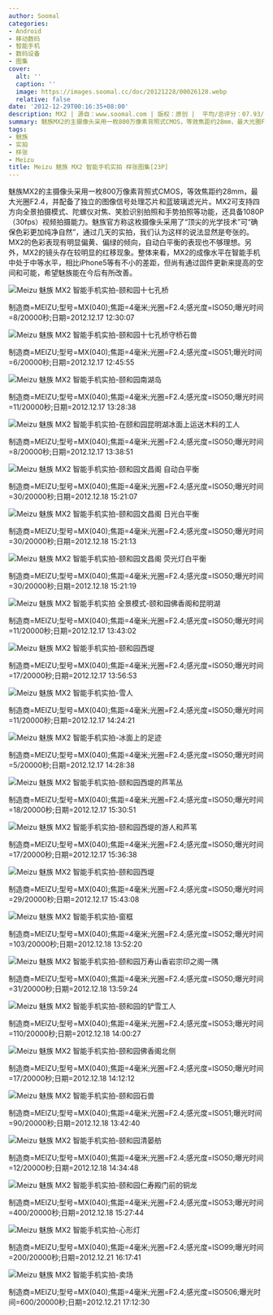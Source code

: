 ```yaml
---
author: Soomal
categories:
- Android
- 移动数码
- 智能手机
- 数码设备
- 图集
cover:
  alt: ''
  caption: ''
  image: https://images.soomal.cc/doc/20121228/00026128.webp
  relative: false
date: '2012-12-29T00:16:35+08:00'
description: MX2 | 源自：www.soomal.com | 版权：原创 |  平均/总评分：07.93/111
summary: 魅族MX2的主摄像头采用一枚800万像素背照式CMOS，等效焦距约28mm，最大光圈F2.4，并配备了独立的图像信号处理芯片和蓝玻璃滤光片。MX2可支持四方向全景拍摄模式、陀螺仪对焦、笑脸识别拍照和手势拍照等功能，还具备1080P（30fps）视频拍摄能力。魅族官方称这枚摄像头采用了“顶尖的光学技术”可“确保色彩更加纯净自然”。
tags:
- 魅族
- 实拍
- 样张
- Meizu
title: Meizu 魅族 MX2 智能手机实拍 样张图集[23P]
---
```


魅族MX2的主摄像头采用一枚800万像素背照式CMOS，等效焦距约28mm，最大光圈F2.4，并配备了独立的图像信号处理芯片和蓝玻璃滤光片。MX2可支持四方向全景拍摄模式、陀螺仪对焦、笑脸识别拍照和手势拍照等功能，还具备1080P（30fps）视频拍摄能力。魅族官方称这枚摄像头采用了“顶尖的光学技术”可“确保色彩更加纯净自然”，通过几天的实拍，我们认为这样的说法显然是夸张的。MX2的色彩表现有明显偏黄、偏绿的倾向，自动白平衡的表现也不够理想。另外，MX2的镜头存在较明显的红移现象。整体来看，MX2的成像水平在智能手机中处于中等水平，相比iPhone5等有不小的差距，但尚有通过固件更新来提高的空间和可能，希望魅族能在今后有所改善。



![Meizu 魅族 MX2 智能手机实拍-颐和园十七孔桥](https://images.soomal.cc/doc/20121228/00026114.webp)

制造商=MEIZU;型号=MX(040);焦距=4毫米;光圈=F2.4;感光度=ISO50;曝光时间=8/20000秒;日期=2012.12.17 12:30:07



![Meizu 魅族 MX2 智能手机实拍-颐和园十七孔桥守桥石兽](https://images.soomal.cc/doc/20121228/00026115.webp)

制造商=MEIZU;型号=MX(040);焦距=4毫米;光圈=F2.4;感光度=ISO51;曝光时间=6/20000秒;日期=2012.12.17 12:45:55



![Meizu 魅族 MX2 智能手机实拍-颐和园南湖岛](https://images.soomal.cc/doc/20121228/00026116.webp)

制造商=MEIZU;型号=MX(040);焦距=4毫米;光圈=F2.4;感光度=ISO50;曝光时间=11/20000秒;日期=2012.12.17 13:28:38



![Meizu 魅族 MX2 智能手机实拍-在颐和园昆明湖冰面上运送木料的工人](https://images.soomal.cc/doc/20121228/00026117.webp)

制造商=MEIZU;型号=MX(040);焦距=4毫米;光圈=F2.4;感光度=ISO50;曝光时间=8/20000秒;日期=2012.12.17 13:38:51



![Meizu 魅族 MX2 智能手机实拍-颐和园文昌阁 自动白平衡](https://images.soomal.cc/doc/20121228/00026131.webp)

制造商=MEIZU;型号=MX(040);焦距=4毫米;光圈=F2.4;感光度=ISO50;曝光时间=30/20000秒;日期=2012.12.18 15:21:07



![Meizu 魅族 MX2 智能手机实拍-颐和园文昌阁 日光白平衡](https://images.soomal.cc/doc/20121228/00026132.webp)

制造商=MEIZU;型号=MX(040);焦距=4毫米;光圈=F2.4;感光度=ISO50;曝光时间=30/20000秒;日期=2012.12.18 15:21:13



![Meizu 魅族 MX2 智能手机实拍-颐和园文昌阁 荧光灯白平衡](https://images.soomal.cc/doc/20121228/00026133.webp)

制造商=MEIZU;型号=MX(040);焦距=4毫米;光圈=F2.4;感光度=ISO50;曝光时间=30/20000秒;日期=2012.12.18 15:21:19



![Meizu 魅族 MX2 智能手机实拍 全景模式-颐和园佛香阁和昆明湖](https://images.soomal.cc/doc/20121228/00026118.webp)

制造商=MEIZU;型号=MX(040);焦距=4毫米;光圈=F2.4;感光度=ISO50;曝光时间=11/20000秒;日期=2012.12.17 13:43:02



![Meizu 魅族 MX2 智能手机实拍-颐和园西堤](https://images.soomal.cc/doc/20121228/00026119.webp)

制造商=MEIZU;型号=MX(040);焦距=4毫米;光圈=F2.4;感光度=ISO50;曝光时间=17/20000秒;日期=2012.12.17 13:56:53



![Meizu 魅族 MX2 智能手机实拍-雪人](https://images.soomal.cc/doc/20121228/00026120.webp)

制造商=MEIZU;型号=MX(040);焦距=4毫米;光圈=F2.4;感光度=ISO50;曝光时间=11/20000秒;日期=2012.12.17 14:24:21



![Meizu 魅族 MX2 智能手机实拍-冰面上的足迹](https://images.soomal.cc/doc/20121228/00026121.webp)

制造商=MEIZU;型号=MX(040);焦距=4毫米;光圈=F2.4;感光度=ISO50;曝光时间=5/20000秒;日期=2012.12.17 14:28:38



![Meizu 魅族 MX2 智能手机实拍-颐和园西堤的芦苇丛](https://images.soomal.cc/doc/20121228/00026122.webp)

制造商=MEIZU;型号=MX(040);焦距=4毫米;光圈=F2.4;感光度=ISO50;曝光时间=18/20000秒;日期=2012.12.17 15:30:51



![Meizu 魅族 MX2 智能手机实拍-颐和园西堤的游人和芦苇](https://images.soomal.cc/doc/20121228/00026123.webp)

制造商=MEIZU;型号=MX(040);焦距=4毫米;光圈=F2.4;感光度=ISO50;曝光时间=17/20000秒;日期=2012.12.17 15:36:38



![Meizu 魅族 MX2 智能手机实拍-颐和园西堤](https://images.soomal.cc/doc/20121228/00026124.webp)

制造商=MEIZU;型号=MX(040);焦距=4毫米;光圈=F2.4;感光度=ISO50;曝光时间=29/20000秒;日期=2012.12.17 15:43:08



![Meizu 魅族 MX2 智能手机实拍-窗框](https://images.soomal.cc/doc/20121228/00026125.webp)

制造商=MEIZU;型号=MX(040);焦距=4毫米;光圈=F2.4;感光度=ISO52;曝光时间=103/20000秒;日期=2012.12.18 13:52:20



![Meizu 魅族 MX2 智能手机实拍-颐和园万寿山香岩宗印之阁一隅](https://images.soomal.cc/doc/20121228/00026126.webp)

制造商=MEIZU;型号=MX(040);焦距=4毫米;光圈=F2.4;感光度=ISO50;曝光时间=31/20000秒;日期=2012.12.18 13:59:24



![Meizu 魅族 MX2 智能手机实拍-颐和园的铲雪工人](https://images.soomal.cc/doc/20121228/00026127.webp)

制造商=MEIZU;型号=MX(040);焦距=4毫米;光圈=F2.4;感光度=ISO53;曝光时间=110/20000秒;日期=2012.12.18 14:00:27



![Meizu 魅族 MX2 智能手机实拍-颐和园佛香阁北侧](https://images.soomal.cc/doc/20121228/00026128.webp)

制造商=MEIZU;型号=MX(040);焦距=4毫米;光圈=F2.4;感光度=ISO50;曝光时间=17/20000秒;日期=2012.12.18 14:12:12



![Meizu 魅族 MX2 智能手机实拍-颐和园石兽](https://images.soomal.cc/doc/20121228/00026129.webp)

制造商=MEIZU;型号=MX(040);焦距=4毫米;光圈=F2.4;感光度=ISO51;曝光时间=90/20000秒;日期=2012.12.18 13:42:40



![Meizu 魅族 MX2 智能手机实拍-颐和园清晏舫](https://images.soomal.cc/doc/20121228/00026130.webp)

制造商=MEIZU;型号=MX(040);焦距=4毫米;光圈=F2.4;感光度=ISO50;曝光时间=12/20000秒;日期=2012.12.18 14:34:48



![Meizu 魅族 MX2 智能手机实拍-颐和园仁寿殿门前的铜龙](https://images.soomal.cc/doc/20121228/00026134.webp)

制造商=MEIZU;型号=MX(040);焦距=4毫米;光圈=F2.4;感光度=ISO53;曝光时间=400/20000秒;日期=2012.12.18 15:27:44



![Meizu 魅族 MX2 智能手机实拍-心形灯](https://images.soomal.cc/doc/20121228/00026135.webp)

制造商=MEIZU;型号=MX(040);焦距=4毫米;光圈=F2.4;感光度=ISO99;曝光时间=200/20000秒;日期=2012.12.21 16:17:41



![Meizu 魅族 MX2 智能手机实拍-卖场](https://images.soomal.cc/doc/20121228/00026136.webp)

制造商=MEIZU;型号=MX(040);焦距=4毫米;光圈=F2.4;感光度=ISO506;曝光时间=600/20000秒;日期=2012.12.21 17:12:30